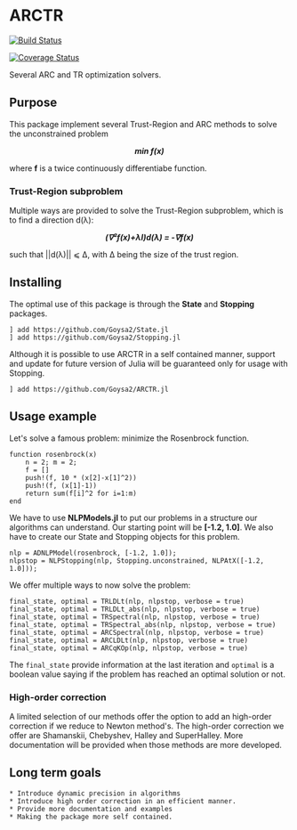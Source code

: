 # ARCTR
[![Build Status](https://travis-ci.org/Goysa2/ARCTR.jl.svg?branch=master)](https://travis-ci.org/Goysa2/ARCTR.jl)

[![Coverage Status](https://coveralls.io/repos/github/Goysa2/ARCTR.jl/badge.svg?branch=master)](https://coveralls.io/github/Goysa2/ARCTR.jl?branch=master)

Several ARC and TR optimization solvers.


## Purpose
This package implement several Trust-Region and ARC methods to solve the unconstrained problem
<p align="center">
<b><i> min f(x) </b></i>
</p>

where <b>f</b> is a twice continuously differentiabe function.

### Trust-Region subproblem
Multiple ways are provided to solve the Trust-Region subproblem, which is to find a direction d(λ):
<p align="center">
<b><i> (∇²f(x)+λI)d(λ) = -∇f(x) </b></i>
</p>

such that ||d(λ)|| ⩽ Δ, with Δ being the size of the trust region.



## Installing
The optimal use of this package is through the <b>State</b> and <b>Stopping</b> packages.
```
] add https://github.com/Goysa2/State.jl
] add https://github.com/Goysa2/Stopping.jl
```

Although it is possible to use ARCTR in a self contained manner, support and update for future version of Julia will be guaranteed only for usage with  Stopping.

```
] add https://github.com/Goysa2/ARCTR.jl
```

## Usage example
Let's solve a famous problem: minimize the Rosenbrock function.
```
function rosenbrock(x)
	n = 2; m = 2;
	f = []
	push!(f, 10 * (x[2]-x[1]^2))
	push!(f, (x[1]-1))
	return sum(f[i]^2 for i=1:m)
end
```

We have to use <b>NLPModels.jl</b> to put our problems in a structure our algorithms can understand. Our starting point will be <b>[-1.2, 1.0]</b>. We also have to create our State and Stopping objects for this problem.

```
nlp = ADNLPModel(rosenbrock, [-1.2, 1.0]);
nlpstop = NLPStopping(nlp, Stopping.unconstrained, NLPAtX([-1.2, 1.0]));
```

We offer multiple ways to now solve the problem:
```
final_state, optimal = TRLDLt(nlp, nlpstop, verbose = true)
final_state, optimal = TRLDLt_abs(nlp, nlpstop, verbose = true)
final_state, optimal = TRSpectral(nlp, nlpstop, verbose = true)
final_state, optimal = TRSpectral_abs(nlp, nlpstop, verbose = true)
final_state, optimal = ARCSpectral(nlp, nlpstop, verbose = true)
final_state, optimal = ARCLDLt(nlp, nlpstop, verbose = true)
final_state, optimal = ARCqKOp(nlp, nlpstop, verbose = true)
```

The `final_state` provide information at the last iteration and `optimal` is a boolean value saying if the problem has reached an optimal solution or not.

### High-order correction
A limited selection of our methods offer the option to add an high-order correction if we reduce to Newton method's. The high-order correction we offer are Shamanskii, Chebyshev, Halley and SuperHalley. More documentation will be provided when those methods are more developed.


## Long term goals
	* Introduce dynamic precision in algorithms
	* Introduce high order correction in an efficient manner.
	* Provide more documentation and examples
	* Making the package more self contained.
